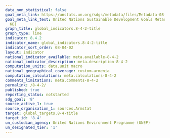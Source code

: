 ```yaml
---
data_non_statistical: false
goal_meta_link: https://unstats.un.org/sdgs/metadata/files/Metadata-08-04-02.pdf
goal_meta_link_text: United Nations Sustainable Development Goals Metadata (PDF 58.7
  KB)
graph_title: global_indicators.8-4-2-title
graph_type: line
indicator: 8.4.2
indicator_name: global_indicators.8-4-2-title
indicator_sort_order: 08-04-02
layout: indicator
national_indicator_available: meta.available-8-4-2
national_indicator_description: meta.description-8-4-2
computation_units: data.unit macro
national_geographical_coverage: custom.armenia
computation_calculations: meta.calculations-8-4-2
comments_limitations: meta.comments-8-4-2
permalink: /8-4-2/
published: true
reporting_status: notstarted
sdg_goal: '8'
source_active_1: true
source_organisation_1: sources.Armstat
target: global_targets.8-4-title
target_id: '8.4'
un_custodian_agency: United Nations Environment Programme (UNEP)
un_designated_tier: '1'
---
```

